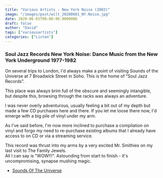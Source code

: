 ```yaml
---
title: "Various Artists - New York Noise (2003)"
image: "/images/post/wilt_20200601_NY.Noise.jpg"
date: 2020-06-01T00:00:00.0000000
draft: false
author: "David"
tags: ["variousartists"]
categories: ["Listen"]
---
```

### Soul Jazz Records New York Noise: Dance Music from the New York Underground 1977-1982    
  
On several trips to London, I'd always make a point of visiting Sounds of the Universe at 7 Broadwick Street in Soho.  This is the home of “Soul Jazz Records”.  
  
This place was always brim full of the obscure and seemingly intangible, but despite this, browsing through the racks was always an adventure.    
  
I was never overly adventurous, usually feeling a bit out of my depth but made a few CD purchases here and there. If you let me loose there now, I'd emerge with a big pile of vinyl under my arm.    
  
As I've said before, I'm now more inclined to purchase a compilation on vinyl and forgo my need to re-purchase existing albums that I already have access to on CD or via a streaming service.

 This record was thrust into my arms by a very excited Mr. Smithies on my last visit to The Family Jewels.   
All I can say is "WOW!!!".  Astounding from start to finish - it's uncompromising, synapse mushing magic.

-  [Sounds Of The Universe](https://www.yelp.com/biz/sounds-of-the-universe-london)